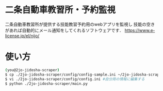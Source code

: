 # 二条自動車教習所・予約監視
二条自動車教習所が提供する技能教習予約用のwebアプリを監視し
技能の空きがあれば自動的にメール通知をしてくれるソフトウェアです．
https://www.e-license.jp/el/nijo/

# 使い方
```sh
(you@2jo-jidosha-scraper)
$ cp ./2jo-jidosha-scraper/config/config-sample.ini ~/2jo-jidosha-scraper/config/config.ini
$ vi ./2jo-jidosha-scraper/config/config.ini #自分用の情報に編集する
$ python ./2jo-jidosha-scraper/main.py
```
